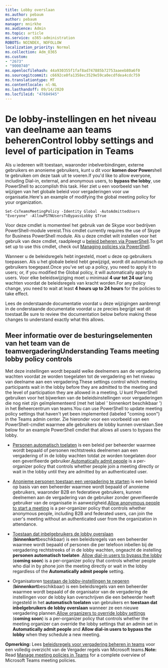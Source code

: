```yaml
---
title: Lobby overslaan
ms.author: pebaum
author: pebaum
manager: mnirkhe
ms.audience: Admin
ms.topic: article
ms.service: o365-administration
ROBOTS: NOINDEX, NOFOLLOW
localization_priority: Normal
ms.collection: Adm_O365
ms.custom:
- "2673"
- "9000740"
ms.openlocfilehash: 44a930355f1faf8ad747885b72753aaeeb80a6f0
ms.sourcegitcommit: c6692ce0fa1358ec3529e59ca0ecdfdea4cdc759
ms.translationtype: MT
ms.contentlocale: nl-NL
ms.lasthandoff: 09/14/2020
ms.locfileid: "47684945"
---
```

# <a name="control-lobby-settings-and-level-of-participation-in-teams"></a><span data-ttu-id="c9726-102">De lobby-instellingen en het niveau van deelname aan teams beheren</span><span class="sxs-lookup"><span data-stu-id="c9726-102">Control lobby settings and level of participation in Teams</span></span>

<span data-ttu-id="c9726-103">Als u iedereen wilt toestaan, waaronder inbelverbindingen, externe gebruikers en anonieme gebruikers, kunt u dit voor **komen door Power**shell te gebruiken om deze taak uit te voeren.</span><span class="sxs-lookup"><span data-stu-id="c9726-103">If you'd like to allow everyone, including Dial-in, external, and anonymous users, to **bypass the lobby**, use PowerShell to accomplish this task.</span></span> <span data-ttu-id="c9726-104">Hier ziet u een voorbeeld van het wijzigen van het globale beleid voor vergaderingen voor uw organisatie.</span><span class="sxs-lookup"><span data-stu-id="c9726-104">Here's an example of modifying the global meeting policy for your organization.</span></span>

`Set-CsTeamsMeetingPolicy -Identity Global -AutoAdmittedUsers "Everyone" -AllowPSTNUsersToBypassLobby $True`

<span data-ttu-id="c9726-105">Voor deze cmdlet is momenteel het gebruik van de Skype voor bedrijven PowerShell-module vereist.</span><span class="sxs-lookup"><span data-stu-id="c9726-105">This cmdlet currently requires the use of Skype for Business PowerShell module.</span></span> <span data-ttu-id="c9726-106">Als u deze cmdlet wilt instellen voor het gebruik van deze cmdlet, raadpleegt u [beleid beheren via PowerShell](https://docs.microsoft.com/microsoftteams/teams-powershell-overview#managing-policies-via-powershell).</span><span class="sxs-lookup"><span data-stu-id="c9726-106">To get set up to use this cmdlet, check out [Managing policies via PowerShell](https://docs.microsoft.com/microsoftteams/teams-powershell-overview#managing-policies-via-powershell).</span></span>

<span data-ttu-id="c9726-107">Wanneer u de beleidsregels hebt ingesteld, moet u deze op gebruikers toepassen. Als u het globale beleid hebt gewijzigd, wordt dit automatisch op gebruikers toegepast.</span><span class="sxs-lookup"><span data-stu-id="c9726-107">Once you’ve set up a policy, you need to apply it to users; or, if you modified the Global policy, it will automatically apply to users.</span></span> <span data-ttu-id="c9726-108">Voor elke beleidswijziging moet u minimaal **4 uur tot 24 uur** lang wachten voordat de beleidsregels van kracht worden.</span><span class="sxs-lookup"><span data-stu-id="c9726-108">For any policy change, you need to wait at least **4 hours up to 24 hours** for the policies to take effect.</span></span> 

<span data-ttu-id="c9726-109">Lees de onderstaande documentatie voordat u deze wijzigingen aanbrengt in de onderstaande documentatie voordat u ze precies begrijpt wat dit toestaat.</span><span class="sxs-lookup"><span data-stu-id="c9726-109">Be sure to review the documentation below before making these changes to understand exactly what this allows.</span></span>


## <a name="understanding-teams-meeting-lobby-policy-controls"></a><span data-ttu-id="c9726-110">Meer informatie over de besturingselementen van het team van de teamvergadering</span><span class="sxs-lookup"><span data-stu-id="c9726-110">Understanding Teams meeting lobby policy controls</span></span>

<span data-ttu-id="c9726-111">Met deze instellingen wordt bepaald welke deelnemers aan de vergadering wachten voordat ze worden toegelaten tot de vergadering en het niveau van deelname aan een vergadering.</span><span class="sxs-lookup"><span data-stu-id="c9726-111">These settings control which meeting participants wait in the lobby before they are admitted to the meeting and the level of participation they are allowed in a meeting.</span></span> <span data-ttu-id="c9726-112">U kunt PowerShell gebruiken voor het bijwerken van de beleidsinstellingen voor vergaderingen die nog niet zijn geïmplementeerd (met het label ' binnenkort beschikbaar ') in het Beheercentrum van teams.</span><span class="sxs-lookup"><span data-stu-id="c9726-112">You can use PowerShell to update meeting policy settings that haven't yet been implemented (labeled "coming soon") in the Teams admin center.</span></span> <span data-ttu-id="c9726-113">Zie hieronder voor een voorbeeld van een PowerShell-cmdlet waarmee alle gebruikers de lobby kunnen overslaan.</span><span class="sxs-lookup"><span data-stu-id="c9726-113">See below for an example PowerShell cmdlet that allows all users to bypass the lobby.</span></span>

- <span data-ttu-id="c9726-114">[Personen automatisch toelaten](https://docs.microsoft.com/microsoftteams/meeting-policies-in-teams#automatically-admit-people) is een beleid per beheerder waarmee wordt bepaald of personen rechtstreeks deelnemen aan een vergadering of in de lobby wachten totdat ze worden toegelaten door een geverifieerde gebruiker.</span><span class="sxs-lookup"><span data-stu-id="c9726-114">[Automatically admit people](https://docs.microsoft.com/microsoftteams/meeting-policies-in-teams#automatically-admit-people) is a per-organizer policy that controls whether people join a meeting directly or wait in the lobby until they are admitted by an authenticated user.</span></span>

- <span data-ttu-id="c9726-115">[Anonieme personen toestaan een vergadering te starten](https://docs.microsoft.com/microsoftteams/meeting-policies-in-teams#allow-anonymous-people-to-start-a-meeting) is een beleid op basis van een beheerder waarmee wordt bepaald of anonieme gebruikers, waaronder B2B en federatieve gebruikers, kunnen deelnemen aan de vergadering van de gebruiker zonder geverifieerde gebruiker van de organisatie in aanwezigheid.</span><span class="sxs-lookup"><span data-stu-id="c9726-115">[Allow anonymous people to start a meeting](https://docs.microsoft.com/microsoftteams/meeting-policies-in-teams#allow-anonymous-people-to-start-a-meeting) is a per-organizer policy that controls whether anonymous people, including B2B and federated users, can join the user's meeting without an authenticated user from the organization in attendance.</span></span>

- <span data-ttu-id="c9726-116">[Toestaan dat inbelgebruikers de lobby overslaan](https://docs.microsoft.com/microsoftteams/meeting-policies-in-teams#allow-dial-in-users-to-bypass-the-lobby-coming-soon) (**binnenkort**beschikbaar) is een beleidsregels van een beheerder waarmee wordt bepaald of personen die per telefoon inbellen bij de vergadering rechtstreeks of in de lobby wachten, ongeacht de instelling **personen automatisch toelaten** .</span><span class="sxs-lookup"><span data-stu-id="c9726-116">[Allow dial-in users to bypass the lobby](https://docs.microsoft.com/microsoftteams/meeting-policies-in-teams#allow-dial-in-users-to-bypass-the-lobby-coming-soon) (**coming soon**) is a per-organizer policy that controls whether people who dial in by phone join the meeting directly or wait in the lobby regardless of the **Automatically admit people** setting.</span></span>

- <span data-ttu-id="c9726-117">Organisatoren [toestaan de lobby-instellingen te negeren](https://docs.microsoft.com/microsoftteams/meeting-policies-in-teams#allow-organizers-to-override-lobby-settings-coming-soon) (**binnenkort**beschikbaar) is een beleidsregels van een beheerder waarmee wordt bepaald of de organisator van de vergadering de instellingen voor de lobby kan overschrijven die een beheerder heeft ingesteld in het **automatisch toelaten** van gebruikers en **toestaan dat inbelgebruikers de lobby overslaan** wanneer ze een nieuwe vergadering plannen.</span><span class="sxs-lookup"><span data-stu-id="c9726-117">[Allow organizers to override lobby settings](https://docs.microsoft.com/microsoftteams/meeting-policies-in-teams#allow-organizers-to-override-lobby-settings-coming-soon) (**coming soon**) is a per-organizer policy that controls whether the meeting organizer can override the lobby settings that an admin set in **Automatically admit people** and **Allow dial-in users to bypass the lobby** when they schedule a new meeting.</span></span>

<span data-ttu-id="c9726-118">**Opmerking:** Lees [beleidsregels voor vergadering beheren in teams](https://docs.microsoft.com/microsoftteams/meeting-policies-in-teams) voor een volledig overzicht van de Vergader regels van Microsoft teams.</span><span class="sxs-lookup"><span data-stu-id="c9726-118">**Note:** Read [Manage meeting policies in Teams](https://docs.microsoft.com/microsoftteams/meeting-policies-in-teams) for a complete overview of Microsoft Teams meeting policies.</span></span>

